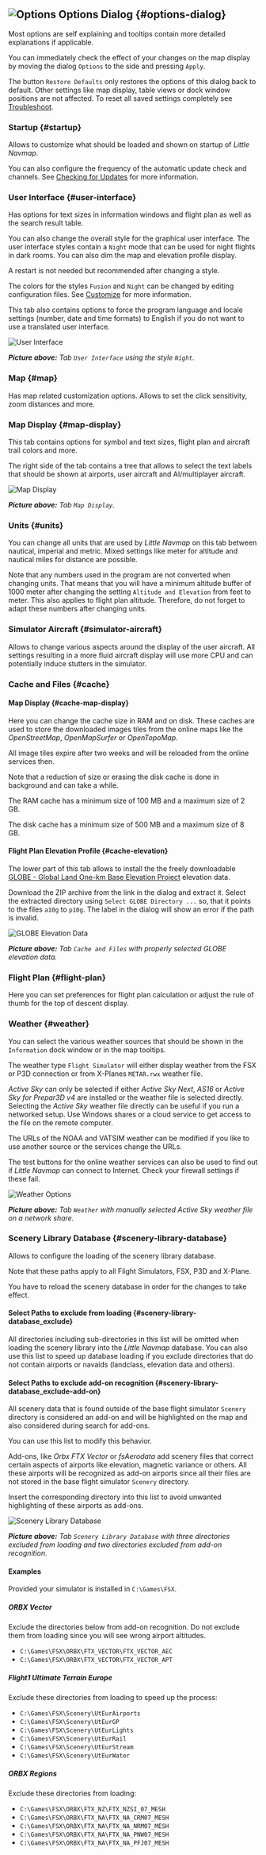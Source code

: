 ## ![Options](../images/icons/settings.png "Options") Options Dialog {#options-dialog}

Most options are self explaining and tooltips contain more detailed explanations if applicable.

You can immediately check the effect of your changes on the map display by moving the dialog
`Options` to the side and pressing `Apply`.

The button `Restore Defaults` only restores the options of this dialog back to default. Other
settings like map display, table views or dock window positions are not affected. To reset all
saved settings completely see [Troubleshoot](APPENDIX.md#troubleshoot).

### Startup {#startup}

Allows to customize what should be loaded and shown on startup of _Little Navmap_.

You can also configure the frequency of the automatic update check and channels. See [Checking for Updates](UPDATE.md) for more information.

### User Interface {#user-interface}

Has options for text sizes in information windows and flight plan as well as the search result table.

You can also change the overall style for the graphical user interface. The user interface styles
contain a `Night` mode that can be used for night flights in dark rooms. You can also dim the map and
elevation profile display.

A restart is not needed but recommended after changing a style.

The colors for the styles `Fusion` and `Night` can be changed by editing configuration files. See [Customize](CUSTOMIZE.md) for more information.

This tab also contains options to force the program language and locale settings \(number, date and time formats\) to English if you do not want to use a translated user interface.

![User Interface](../images/optionsui.jpg "User Interface")

_**Picture above:** Tab `User Interface` using the style `Night`._

### Map {#map}

Has map related customization options. Allows to set the click sensitivity, zoom distances and more.

### Map Display {#map-display}

This tab contains options for symbol and text sizes, flight plan and aircraft trail colors and more.

The right side of the tab contains a tree that allows to select the text labels that should be shown at
airports, user aircraft and AI/multiplayer aircraft.

![Map Display](../images/optionmapdisplay.jpg "Map Display")

_**Picture above:** Tab `Map Display`._

### Units {#units}

You can change all units that are used by _Little Navmap_ on this tab between nautical, imperial and metric.
Mixed settings like meter for altitude and nautical miles for distance are possible.

Note that any numbers used in the program are not converted when changing units. That means that you will
have a minimum altitude buffer of 1000 meter after changing the setting `Altitude and Elevation` from feet to meter.
This also applies to flight plan altitude. Therefore, do not forget to adapt these numbers after changing units.

### Simulator Aircraft {#simulator-aircraft}

Allows to change various aspects around the display of the user aircraft. All settings resulting in a more fluid aircraft display will use more CPU and can potentially induce stutters in the simulator.

### Cache and Files {#cache}

#### Map Display {#cache-map-display}

Here you can change the cache size in RAM and on disk. These caches are used to store the downloaded images tiles from the online maps like the _OpenStreetMap_, _OpenMapSurfer_  or _OpenTopoMap_.

All image tiles expire after two weeks and will be reloaded from the online services then.

Note that a reduction of size or erasing the disk cache is done in background and can take a while.

The RAM cache has a minimum size of 100 MB and a maximum size of 2 GB.

The disk cache has a minimum size of 500 MB and a maximum size of 8 GB.

#### Flight Plan Elevation Profile {#cache-elevation}

The lower part of this tab allows to install the the freely downloadable [GLOBE - Global Land One-km Base Elevation Project](https://ngdc.noaa.gov/mgg/topo/globe.html) elevation data.

Download the ZIP archive from the link in the dialog and extract it. Select the extracted directory using `Select GLOBE Directory ...` so, that it points to the files `a10g` to `p10g`. The label in the dialog will show an error if the path is invalid.

![GLOBE Elevation Data](../images/optionelevation.jpg "GLOBE Elevation Data")

_**Picture above:** Tab `Cache and Files` with properly selected GLOBE elevation data._

### Flight Plan {#flight-plan}

Here you can set preferences for flight plan calculation or adjust the rule of thumb for the top of descent display.

### Weather {#weather}

You can select the various weather sources that should be shown in the `Information` dock window or in the map
tooltips.

The weather type `Flight Simulator` will either display weather from the FSX or P3D connection or from X-Planes `METAR.rwx` weather file.

_Active Sky_ can only be selected if either _Active Sky Next_, _AS16_ or _Active Sky for Prepar3D v4_ are installed or the weather file is selected directly. Selecting the _Active Sky_ weather file directly can be useful if you run a networked setup. Use Windows shares or a cloud service to get access to the file on the remote computer.

The URLs of the NOAA and VATSIM weather can be modified if you like to use another source or the services change the URLs.

The test buttons for the online weather services can also be used to find out if _Little Navmap_ can connect to Internet. Check your firewall settings if these fail.

![Weather Options](../images/optionsweather.jpg "Weather Options")

_**Picture above:** Tab `Weather` with manually selected Active Sky weather file on a network share._

### Scenery Library Database {#scenery-library-database}

Allows to configure the loading of the scenery library database.

Note that these paths apply to all Flight Simulators, FSX, P3D and X-Plane.

You have to reload the scenery database in order for the changes to
take effect.

#### Select Paths to exclude from loading {#scenery-library-database_exclude}

All directories including sub-directories in this list will be omitted when loading the scenery
library into the _Little Navmap_ database. You can also use this list to speed up database loading
if you exclude directories that do not contain airports or navaids (landclass, elevation data and others).

#### Select Paths to exclude add-on recognition {#scenery-library-database_exclude-add-on}

All scenery data that is found outside of the base flight simulator `Scenery` directory is considered an add-on and will be
highlighted on the map and also considered during search for add-ons.

You can use this list to modify this behavior.

Add-ons, like _Orbx FTX Vector_ or _fsAerodata_ add scenery files that correct certain aspects
of airports like elevation, magnetic variance or others. All these airports will be recognized as add-on airports
since all their files are not stored in the base flight simulator `Scenery` directory.

Insert the corresponding directory into this list to avoid unwanted highlighting of these airports as add-ons.

![Scenery Library Database](../images/optionscenery.jpg "Scenery Library Database")

_**Picture above:** Tab `Scenery Library Database` with three directories excluded from loading and two directories
excluded from add-on recognition._

#### Examples

Provided your simulator is installed in `C:\Games\FSX`.

##### ORBX Vector

Exclude the directories below from add-on recognition. Do not exclude them from loading since you will see wrong airport altitudes.

* `C:\Games\FSX\ORBX\FTX_VECTOR\FTX_VECTOR_AEC`
* `C:\Games\FSX\ORBX\FTX_VECTOR\FTX_VECTOR_APT`


##### Flight1 Ultimate Terrain Europe

Exclude these directories from loading to speed up the process:

* `C:\Games\FSX\Scenery\UtEurAirports`
* `C:\Games\FSX\Scenery\UtEurGP`
* `C:\Games\FSX\Scenery\UtEurLights`
* `C:\Games\FSX\Scenery\UtEurRail`
* `C:\Games\FSX\Scenery\UtEurStream`
* `C:\Games\FSX\Scenery\UtEurWater`

##### ORBX Regions

Exclude these directories from loading:

* `C:\Games\FSX\ORBX\FTX_NZ\FTX_NZSI_07_MESH`
* `C:\Games\FSX\ORBX\FTX_NA\FTX_NA_CRM07_MESH`
* `C:\Games\FSX\ORBX\FTX_NA\FTX_NA_NRM07_MESH`
* `C:\Games\FSX\ORBX\FTX_NA\FTX_NA_PNW07_MESH`
* `C:\Games\FSX\ORBX\FTX_NA\FTX_NA_PFJ07_MESH`
